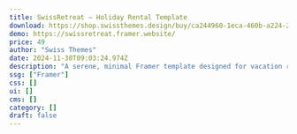 ```yaml
---
title: SwissRetreat — Holiday Rental Template
download: https://shop.swissthemes.design/buy/ca244960-1eca-460b-a224-20d1230219b5
demo: https://swissretreat.framer.website/
price: 49
author: "Swiss Themes"
date: 2024-11-30T09:03:24.974Z
description: "A serene, minimal Framer template designed for vacation rentals and holiday homes, combining subtle animations with a clean, essential layout to elegantly showcase retreats and leisure escapes."
ssg: ["Framer"]
css: []
ui: []
cms: []
category: []
draft: false
---
```

